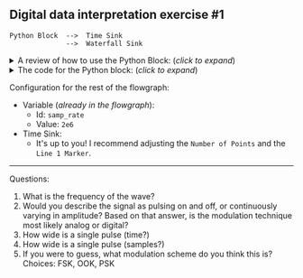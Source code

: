 ## Digital data interpretation exercise #1

```
Python Block  -->  Time Sink
              -->  Waterfall Sink
```

<details><summary>A review of how to use the Python Block: (<i>click to expand</i>)</summary>

1. Double click the Python Block that you just created.
2. Click "Open in Editor". If the computer becomes unresponsive, press Esc a few times, and go back to step 2.
3. Click "Use Default Editor".
4. Erase all of the code that is there.
5. Paste the given code.

</details>

<details><summary>The code for the Python block: (<i>click to expand</i>)</summary>

Note: this code is not meant to be readable. Rather, the goal of this exercise is to explore the mystery signal using the Time Sink, Waterfall sink, etc.

```python3
Name: Mystery Signal 1
Type: No input, output = complex 64

a wave that does 
on Off on off off repeat

TODO
```
</details>

Configuration for the rest of the flowgraph:
- Variable (_already in the flowgraph_):
  - Id: `samp_rate`
  - Value: `2e6`
- Time Sink:
  - It's up to you! I recommend adjusting the `Number of Points` and the `Line 1 Marker`.

---

Questions:

1. What is the frequency of the wave?
2. Would you describe the signal as pulsing on and off, or continuously varying in amplitude? Based on that answer, is the modulation technique most likely analog or digital?
3. How wide is a single pulse (time?)
4. How wide is a single pulse (samples?)
5. If you were to guess, what modulation scheme do you think this is? Choices: FSK, OOK, PSK


